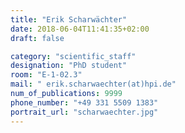 ```yaml
---
title: "Erik Scharwächter"
date: 2018-06-04T11:41:35+02:00
draft: false

category: "scientific_staff"
designation: "PhD student"
room: "E-1-02.3"
mail: " erik.scharwaechter(at)hpi.de"
num_of_publications: 9999
phone_number: "+49 331 5509 1383"
portrait_url: "scharwaechter.jpg"
---
```


